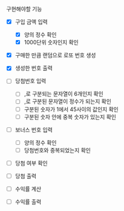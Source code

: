 구현해야할 기능
- [x] 구입 금액 입력
  - [x] 양의 정수 확인
  - [x] 1000단위 숫자인지 확인

- [x] 구매한 만큼 랜덤으로 로또 번호 생성
- [x] 생성한 번호 출력

- [ ] 당첨번호 입력
  - [ ] ,로 구분되는 문자열이 6개인지 확인
  - [ ] ,로 구분된 문자열이 정수가 되는지 확인
  - [ ] 구분된 숫자가 1에서 45사이의 값인지 확인
  - [ ] 구분된 숫자 안에 중복 숫자가 있는지 확인
- [ ] 보너스 번호 입력
  - [ ] 양의 정수 확인
  - [ ] 당첨번호와 중복되었는지 확인

- [ ] 당첨 여부 확인
- [ ] 당첨 출력

- [ ] 수익률 계산

- [ ] 수익률 출력